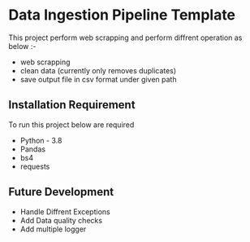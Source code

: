 # Data Ingestion Pipeline Template

This project perform web scrapping and perform diffrent operation as below :-
- web scrapping
- clean data (currently only removes duplicates)
- save output file in csv format under given path

## Installation Requirement
To run this project below are required
    
- Python - 3.8 
- Pandas
- bs4
- requests

## Future Development
- Handle Diffrent Exceptions
- Add Data quality checks
- Add multiple logger
